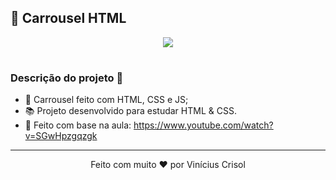 ## 📌 Carrousel HTML

<p align="center"><img src="https://i.ibb.co/F0mdc7G/ezgif-com-video-to-gif.gif"/></p>

#

### Descrição do projeto 🚀

- 📙 Carrousel feito com HTML, CSS e JS;
- 📚 Projeto desenvolvido para estudar HTML & CSS.
- 🚀 Feito com base na aula: https://www.youtube.com/watch?v=SGwHpzgqzgk

---


<p align="center">
  Feito com muito ❤️ por Vinícius Crisol
</p>
